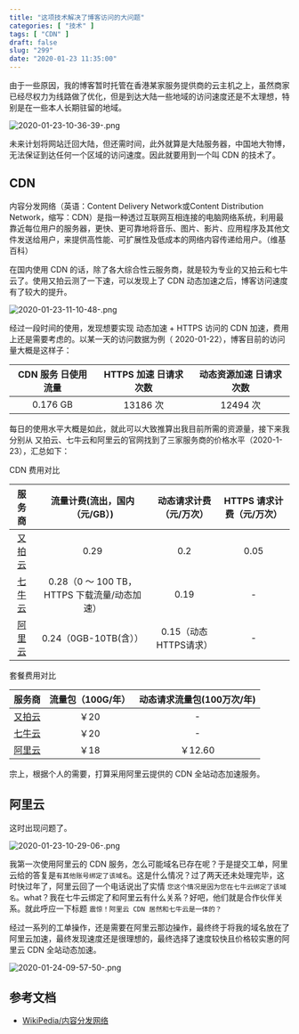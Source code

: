 ```yaml
---
title: "这项技术解决了博客访问的大问题"
categories: [ "技术" ]
tags: [ "CDN" ]
draft: false
slug: "299"
date: "2020-01-23 11:35:00"
---
```



由于一些原因，我的博客暂时托管在香港某家服务提供商的云主机之上，虽然商家已经尽权力为线路做了优化，但是到达大陆一些地域的访问速度还是不太理想，特别是在一些本人长期驻留的地域。

![2020-01-23-10-36-39-.png](https://imagehost-cdn.frytea.com/images/2020/01/23/2020-01-23-10-36-39-.png)

未来计划将网站迁回大陆，但还需时间，此外就算是大陆服务器，中国地大物博，无法保证到达任何一个区域的访问速度。因此就要用到一个叫 CDN 的技术了。

## CDN

内容分发网络（英语：Content Delivery Network或Content Distribution Network，缩写：CDN）是指一种透过互联网互相连接的电脑网络系统，利用最靠近每位用户的服务器，更快、更可靠地将音乐、图片、影片、应用程序及其他文件发送给用户，来提供高性能、可扩展性及低成本的网络内容传递给用户。（维基百科）

在国内使用 CDN 的话，除了各大综合性云服务商，就是较为专业的又拍云和七牛云了。使用又拍云测了一下速，可以发现上了 CDN 动态加速之后，博客访问速度有了较大的提升。

![2020-01-23-11-10-48-.png](https://imagehost-cdn.frytea.com/images/2020/01/23/2020-01-23-11-10-48-.png)

经过一段时间的使用，发现想要实现 动态加速 + HTTPS 访问的 CDN 加速，费用上还是需要考虑的。以某一天的访问数据为例（	2020-01-22），博客目前的访问量大概是这样子：

| CDN 服务	日使用流量 | HTTPS 加速 	日请求次数 | 动态资源加速 	日请求次数 |
| :--------------------------: | :------------------------------: | :-------------------------------: |
| 	0.176 GB | 	13186 次 | 12494 次 |

每日的使用水平大概是如此，就此可以大致推算出我目前所需的资源量，接下来我分别从 又拍云、七牛云和阿里云的官网找到了三家服务商的价格水平（2020-1-23），汇总如下：

CDN 费用对比

| 服务商 | 流量计费(流出，国内（元/GB）) | 动态请求计费（元/万次） | HTTPS 请求计费（元/万次） |
| :----: | :------------------: | :----------------: | :-------------------: |
| [又拍云](https://help.upyun.com/knowledge-base/cdn-price/) | 0.29 | 0.2 | 0.05  |
| [七牛云](https://www.qiniu.com/prices?source=fusion) | 0.28（0 ～ 100 TB，HTTPS 下载流量/动态加速）  | 0.19 | - |
| [阿里云](https://cn.aliyun.com/price/product#/cdn/detail) | 0.24（0GB-10TB(含）） | 0.15（动态HTTPS请求） | - |

套餐费用对比

| 服务商 | 流量包（100G/年） | 动态请求流量包(100万次/年) |
| :-------: | :-------: | :-------------------: |
| [又拍云](https://console.upyun.com/billing/resources/buy/) | ￥20 | - |
| [七牛云](https://portal.qiniu.com/financial/respack/fusion-composite) | ￥20  | - |
| [阿里云](https://cn.aliyun.com/) | ￥18  | ￥12.60 |

宗上，根据个人的需要，打算采用阿里云提供的 CDN 全站动态加速服务。

## 阿里云

这时出现问题了。

![2020-01-23-10-29-06-.png](https://imagehost-cdn.frytea.com/images/2020/01/23/2020-01-23-10-29-06-.png)

我第一次使用阿里云的 CDN 服务，怎么可能域名已存在呢？于是提交工单，阿里云给的答复是`有其他账号绑定了该域名`。这是什么情况？过了两天还未处理完毕，这时快过年了，阿里云回了一个电话说出了实情 `您这个情况是因为您在七牛云绑定了该域名`。what？我在七牛云绑定了和阿里云有什么关系？好吧，他们就是合作伙伴关系。就此呼应一下标题 `震惊！阿里云 CDN 居然和七牛云是一体的？`

经过一系列的工单操作，还是需要在阿里云那边操作，最终终于将我的域名放在了阿里云加速，最终发现速度还是很理想的，最终选择了速度较快且价格较实惠的阿里云 CDN 全站动态加速。

![2020-01-24-09-57-50-.png](https://imagehost-cdn.frytea.com/images/2020/01/24/2020-01-24-09-57-50-.png)

## 参考文档

 - [WikiPedia/内容分发网络](https://zh.wikipedia.org/wiki/%E5%85%A7%E5%AE%B9%E5%82%B3%E9%81%9E%E7%B6%B2%E8%B7%AF)
